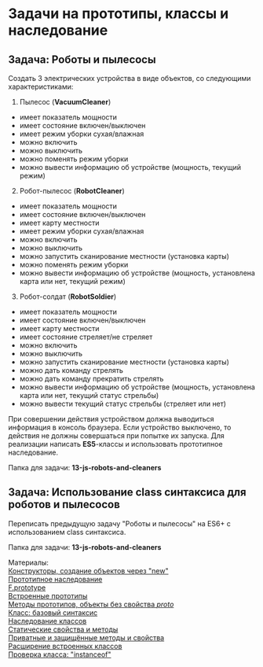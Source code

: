# Задачи на прототипы, классы и наследование
## Задача: Роботы и пылесосы

Создать 3 электрических устройства в виде объектов, со следующими характеристиками:

1) Пылесос (**VacuumCleaner**)

- имеет показатель мощности
- имеет состояние включен/выключен
- имеет режим уборки сухая/влажная
- можно включить
- можно выключить
- можно поменять режим уборки
- можно вывести информацию об устройстве (мощность, текущий режим)

2) Робот-пылесос (**RobotCleaner**)

- имеет показатель мощности
- имеет состояние включен/выключен
- имеет карту местности
- имеет режим уборки сухая/влажная
- можно включить
- можно выключить
- можно запустить сканирование местности (установка карты)
- можно поменять режим уборки
- можно вывести информацию об устройстве (мощность, установлена карта или нет, текущий режим)

3) Робот-солдат (**RobotSoldier**)

- имеет показатель мощности
- имеет состояние включен/выключен
- имеет карту местности
- имеет состояние стреляет/не стреляет
- можно включить
- можно выключить
- можно запустить сканирование местности (установка карты)
- можно дать команду стрелять
- можно дать команду прекратить стрелять
- можно вывести информацию об устройстве (мощность, установлена карта или нет, текущий статус стрельбы)
- можно вывести текущий статус стрельбы (стреляет или нет)

При совершении действия устройством должна выводиться информация в консоль браузера. Если устройство выключено, то действия не должны совершаться при попытке их запуска. Для реализации написать **ES5**-классы и использовать прототипное наследование.

Папка для задачи: **13-js-robots-and-cleaners**

## Задача: Использование class синтаксиса для роботов и пылесосов

Переписать предыдущую задачу "Роботы и пылесосы" на ES6+ с использованием class синтаксиса.

Папка для задачи: **13-js-robots-and-cleaners**

Материалы:  
[Конструкторы, создание объектов через "new"](https://learn.javascript.ru/constructor-new)  
[Прототипное наследование](https://learn.javascript.ru/prototype-inheritance)  
[F.prototype](https://learn.javascript.ru/function-prototype)  
[Встроенные прототипы](https://learn.javascript.ru/native-prototypes)  
[Методы прототипов, объекты без свойства _proto_](https://learn.javascript.ru/prototype-methods)  
[Класс: базовый синтаксис](https://learn.javascript.ru/class)  
[Наследование классов](https://learn.javascript.ru/class-inheritance)  
[Статические свойства и методы](https://learn.javascript.ru/static-properties-methods)  
[Приватные и защищённые методы и свойства](https://learn.javascript.ru/private-protected-properties-methods)  
[Расширение встроенных классов](https://learn.javascript.ru/extend-natives)  
[Проверка класса: "instanceof"](https://learn.javascript.ru/instanceof)
